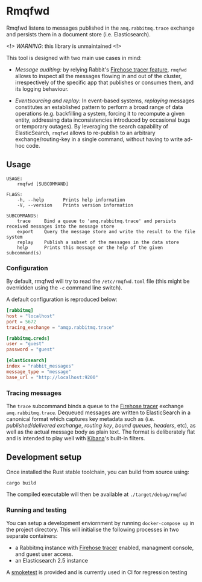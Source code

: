 # Rmqfwd

Rmqfwd listens to messages published in the `amq.rabbitmq.trace` exchange and persists them in a document store (i.e. Elasticsearch).

<!> _WARNING_: this library is unmaintained <!>

This tool is designed with two main use cases in mind:

- _Message auditing:_ by relying Rabbit's [Firehose tracer feature](https://www.rabbitmq.com/firehose.html), `rmqfwd` allows to inspect all the messages flowing in and out of the cluster, 
irrespectively of the specific app that publishes or consumes them, and its logging behaviour.

- _Eventsourcing and replay:_ In event-based systems, _replaying_ messages constitutes an established pattern to perform a broad range of data operations (e.g. 
backfilling a system, forcing it to recompute a given entity, addressing data inconsistencies introduced by occasional bugs or temporary outages).
By leveraging the search capability of ElasticSearch, `rmqfwd` allows to re-publish to an arbitrary exchange/routing-key
in a single command, without having to write ad-hoc code.


## Usage

```
USAGE:
    rmqfwd [SUBCOMMAND]

FLAGS:
    -h, --help       Prints help information
    -V, --version    Prints version information

SUBCOMMANDS:
    trace     Bind a queue to 'amq.rabbitmq.trace' and persists received messages into the message store
    export    Query the message store and write the result to the file system
    replay    Publish a subset of the messages in the data store
    help      Prints this message or the help of the given subcommand(s)
```

### Configuration 

By default, rmqfwd will try to read the `/etc/rmqfwd.toml` file (this might be overridden using the `-c` command line switch).

A default configuration is reproduced below:

```toml
[rabbitmq]
host = "localhost"
port = 5672
tracing_exchange = "amqp.rabbitmq.trace"

[rabbitmq.creds]
user = "guest"
password = "guest"

[elasticsearch]
index = "rabbit_messages"
message_type = "message"
base_url = "http://localhost:9200"
```

### Tracing messages

The `trace` subcommand binds a queue to the [Firehose tracer](https://www.rabbitmq.com/firehose.html) exchange `amq.rabbitmq.trace`.
Dequeued messages are written to ElasticSearch in a canonical format which captures key metadata such as 
(i.e. _published/delivered exchange_, _routing key_, _bound queues_, _headers_, etc), as well as the actual message body as plain text.
The format is deliberately flat and is intended to play well with [Kibana](https://www.elastic.co/products/kibana)'s built-in 
filters. 

## Development setup

Once installed the Rust stable toolchain, you can build from source using:

```
cargo build
```

The compiled executable will then be available at `./target/debug/rmqfwd`

### Running and testing

You can setup a development enviornment by running `docker-compose up` in the project directory. This will initialise the following processes in two separate containers:

- a Rabbitmq instance with [Firehose tracer](https://www.rabbitmq.com/firehose.html) enabled, managment console, and guest user access.
- an Elasticsearch 2.5 instance

A [smoketest](bin/smoketest.sh) is provided and is currently used in CI for regression testing
